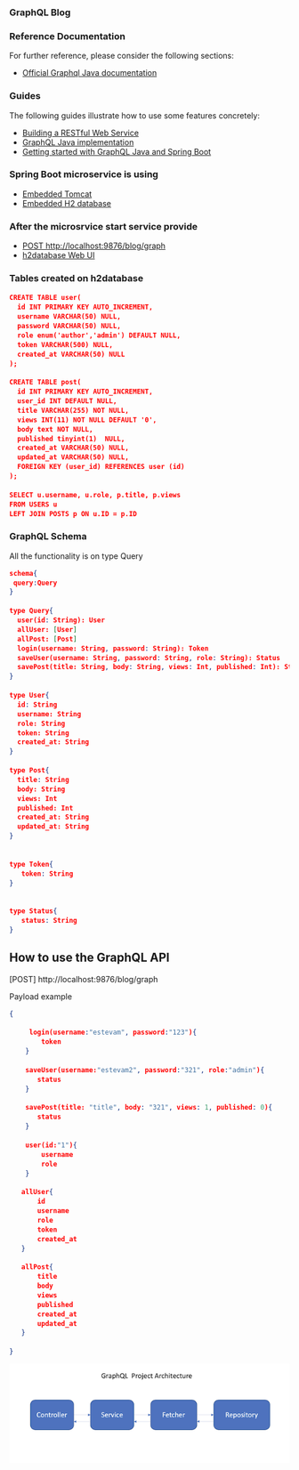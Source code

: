 ### GraphQL Blog

### Reference Documentation
For further reference, please consider the following sections:

* [Official Graphql Java documentation](https://www.graphql-java.com/documentation/)

### Guides
The following guides illustrate how to use some features concretely:

* [Building a RESTful Web Service](https://spring.io/guides/gs/rest-service/)
* [GraphQL Java implementation](https://github.com/graphql-java/graphql-java)
* [Getting started with GraphQL Java and Spring Boot](https://www.graphql-java.com/tutorials/getting-started-with-spring-boot/)

### Spring Boot microservice is using  

* [Embedded Tomcat](https://spring.io/blog/2014/03/07/deploying-spring-boot-applications)
* [Embedded H2 database](https://github.com/h2database/h2database)

### After the microsrvice start service provide 

* [POST http://localhost:9876/blog/graph](http://localhost:9876/blog/graph)
* [h2database Web UI](http://localhost:9876/blog/h2/)

### Tables created on h2database

```json
CREATE TABLE user(
  id INT PRIMARY KEY AUTO_INCREMENT,
  username VARCHAR(50) NULL,
  password VARCHAR(50) NULL,
  role enum('author','admin') DEFAULT NULL,
  token VARCHAR(500) NULL,
  created_at VARCHAR(50) NULL
);
  
CREATE TABLE post(
  id INT PRIMARY KEY AUTO_INCREMENT,
  user_id INT DEFAULT NULL,
  title VARCHAR(255) NOT NULL,
  views INT(11) NOT NULL DEFAULT '0',
  body text NOT NULL,
  published tinyint(1)  NULL,
  created_at VARCHAR(50) NULL,
  updated_at VARCHAR(50) NULL, 
  FOREIGN KEY (user_id) REFERENCES user (id)
); 

SELECT u.username, u.role, p.title, p.views 
FROM USERS u 
LEFT JOIN POSTS p ON u.ID = p.ID

```

### GraphQL Schema
   
All the functionality is on type Query


```json
schema{
 query:Query
}

type Query{  
  user(id: String): User
  allUser: [User]
  allPost: [Post]
  login(username: String, password: String): Token
  saveUser(username: String, password: String, role: String): Status
  savePost(title: String, body: String, views: Int, published: Int): Status
}

type User{
  id: String
  username: String
  role: String
  token: String
  created_at: String
}

type Post{
  title: String
  body: String
  views: Int
  published: Int
  created_at: String
  updated_at: String
}


type Token{
   token: String
}


type Status{
   status: String
}

```

## How to use the GraphQL API


[POST] http://localhost:9876/blog/graph

Payload example

```json
{

     login(username:"estevam", password:"123"){
        token
    }

    saveUser(username:"estevam2", password:"321", role:"admin"){
       status
    }

    savePost(title: "title", body: "321", views: 1, published: 0){
       status
    }

    user(id:"1"){
        username
        role
    }

   allUser{
       id
       username
       role
       token
       created_at
   }

   allPost{
       title
       body
       views
       published
       created_at
       updated_at
   }

}
```

![image](src/main/resources/desing.png)

